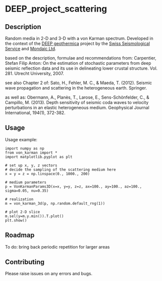 # DEEP_project_scattering

## Description
Random media in 2-D and 3-D with a von Karman spectrum. Developed in the context of the [DEEP geothermica](http://deepgeothermal.org/home/) project by the [Swiss Seismological Service](http://www.seismo.ethz.ch/en/home/) and [Mondaic Ltd](http://www.mondaic.com).

based on the description, formulae and recommendations from:
Carpentier, Stefan Filip Anton:
On the estimation of stochastic parameters from deep seismic reflection data and its use in delineating lower crustal structure.
Vol. 281. Utrecht University, 2007.

see also Chapter 2 of:
Sato, H., Fehler, M. C., & Maeda, T. (2012). 
Seismic wave propagation and scattering in the heterogeneous earth. Springer.

as well as:
Obermann, A., Planès, T., Larose, E., Sens-Schönfelder, C., & Campillo, M. (2013). Depth sensitivity of seismic coda waves to velocity perturbations in an elastic heterogeneous medium. Geophysical Journal International, 194(1), 372-382.


## Usage
Usage example:
```
import numpy as np
from von_karman import *
import matplotlib.pyplot as plt

# set up x, y, z vectors
# decide the sampling of the scattering medium here
x = y = z = np.linspace(0., 1000., 200)

# medium parameters
p = VonKarmanParams3D(x=x, y=y, z=z, ax=100., ay=100., az=100., sigma=0.05, nu=0.35)

# realization
m = von_karman_3d(p, np.random.default_rng(1))

# plot 2-D slice
m.sel(y=m.y.min()).T.plot()
plt.show()
```

## Roadmap
To do: bring back periodic repetition for larger areas

## Contributing
Please raise issues on any errors and bugs.
